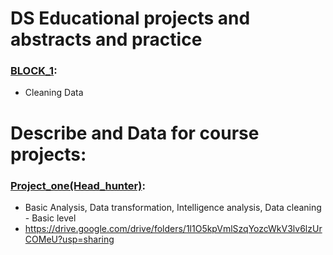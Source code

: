 # DS Educational projects and abstracts and practice
### [BLOCK_1](https://github.com/Erkobrax/DS_Edu/tree/master/BLOCK.1):
* Cleaning Data
# Describe and Data for course projects:
###  [Project_one(Head_hunter)](https://github.com/Erkobrax/DS_Edu/blob/a3738e6438d2d6f6287f63cca6bb335eb0abe262/Projects/Project_one):
  * Basic Analysis, Data transformation, Intelligence analysis, Data cleaning - Basic level
  * https://drive.google.com/drive/folders/1l1O5kpVmlSzqYozcWkV3lv6lzUrCOMeU?usp=sharing
